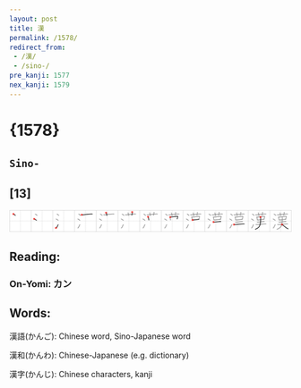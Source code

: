 ```yaml
---
layout: post
title: 漢
permalink: /1578/
redirect_from:
 - /漢/
 - /sino-/
pre_kanji: 1577
nex_kanji: 1579
---
```


# {1578}

## `Sino-`

## [13]

<div class="stroke"><img src="../images/E6BCA2.png" /></div>

## Reading:

### On-Yomi: カン

## Words:

漢語(かんご): Chinese word, Sino-Japanese word

漢和(かんわ): Chinese-Japanese (e.g. dictionary)

漢字(かんじ): Chinese characters, kanji
